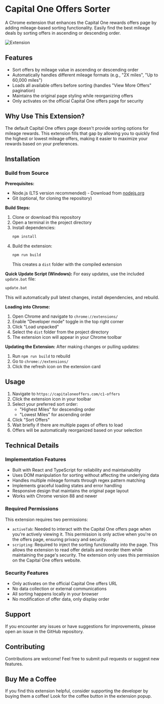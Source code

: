 # Capital One Offers Sorter

A Chrome extension that enhances the Capital One rewards offers page by adding mileage-based sorting functionality. Easily find the best mileage deals by sorting offers in ascending or descending order.

![Extension](https://github.com/user-attachments/assets/999668a6-a2dc-415d-853c-0dfdf37d2cdc)

## Features

- Sort offers by mileage value in ascending or descending order
- Automatically handles different mileage formats (e.g., "2X miles", "Up to 60,000 miles")
- Loads all available offers before sorting (handles "View More Offers" pagination)
- Maintains the original page styling while reorganizing offers
- Only activates on the official Capital One offers page for security

## Why Use This Extension?

The default Capital One offers page doesn't provide sorting options for mileage rewards. This extension fills that gap by allowing you to quickly find the highest or lowest mileage offers, making it easier to maximize your rewards based on your preferences.

## Installation

### Build from Source

**Prerequisites:**
- Node.js (LTS version recommended) - Download from [nodejs.org](https://nodejs.org/)
- Git (optional, for cloning the repository)

**Build Steps:**
1. Clone or download this repository
2. Open a terminal in the project directory
3. Install dependencies:
   ```bash
   npm install
   ```
4. Build the extension:
   ```bash
   npm run build
   ```
   This creates a `dist` folder with the compiled extension

**Quick Update Script (Windows):**
For easy updates, use the included `update.bat` file:
```bash
update.bat
```
This will automatically pull latest changes, install dependencies, and rebuild.

**Loading into Chrome:**
1. Open Chrome and navigate to `chrome://extensions/`
2. Enable "Developer mode" toggle in the top right corner
3. Click "Load unpacked"
4. Select the `dist` folder from the project directory
5. The extension icon will appear in your Chrome toolbar

**Updating the Extension:**
After making changes or pulling updates:
1. Run `npm run build` to rebuild
2. Go to `chrome://extensions/`
3. Click the refresh icon on the extension card

## Usage

1. Navigate to `https://capitaloneoffers.com/c1-offers`
2. Click the extension icon in your toolbar
3. Select your preferred sort order:
   - "Highest Miles" for descending order
   - "Lowest Miles" for ascending order
4. Click "Sort Offers"
5. Wait briefly if there are multiple pages of offers to load
6. Offers will be automatically reorganized based on your selection

## Technical Details

### Implementation Features

- Built with React and TypeScript for reliability and maintainability
- Uses DOM manipulation for sorting without affecting the underlying data
- Handles multiple mileage formats through regex pattern matching
- Implements graceful loading states and error handling
- Responsive design that maintains the original page layout
- Works with Chrome version 88 and newer

### Required Permissions

This extension requires two permissions:

- `activeTab`: Needed to interact with the Capital One offers page when you're actively viewing it. This permission is only active when you're on the offers page, ensuring privacy and security.
- `scripting`: Required to inject the sorting functionality into the page. This allows the extension to read offer details and reorder them while maintaining the page's security. The extension only uses this permission on the Capital One offers website.

### Security Features

- Only activates on the official Capital One offers URL
- No data collection or external communications
- All sorting happens locally in your browser
- No modification of offer data, only display order

## Support

If you encounter any issues or have suggestions for improvements, please open an issue in the GitHub repository.

## Contributing

Contributions are welcome! Feel free to submit pull requests or suggest new features.

## Buy Me a Coffee

If you find this extension helpful, consider supporting the developer by buying them a coffee! Look for the coffee button in the extension popup.
